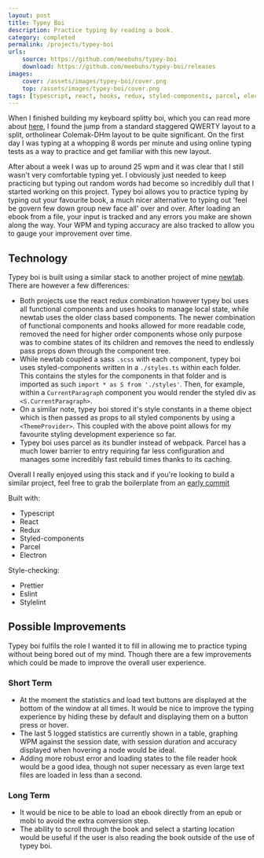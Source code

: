 ```yaml
---
layout: post
title: Typey Boi
description: Practice typing by reading a book.
category: completed
permalink: /projects/typey-boi
urls:
    source: https://github.com/meebuhs/typey-boi
    download: https://github.com/meebuhs/typey-boi/releases
images:
    cover: /assets/images/typey-boi/cover.png
    top: /assets/images/typey-boi/cover.png
tags: [typescript, react, hooks, redux, styled-components, parcel, electron, yarn, stylelint, eslint, prettier]
---
```


When I finished building my keyboard splitty boi, which you can read more about [here](https://meebuhs.github.io/projects/splitty-boi), I found the jump from a standard staggered QWERTY layout to a split, ortholinear Colemak-DHm layout to be quite significant. On the first day I was typing at a whopping 8 words per minute and using online typing tests as a way to practice and get familiar with this new layout. 

After about a week I was up to around 25 wpm and it was clear that I still wasn't very comfortable typing yet. I obviously just needed to keep practicing but typing out random words had become so incredibly dull that I started working on this project. Typey boi allows you to practice typing by typing out your favourite book, a much nicer alternative to typing out 'feel be govern few down group new face all' over and over. After loading an ebook from a file, your input is tracked and any errors you make are shown along the way. Your WPM and typing accuracy are also tracked to allow you to gauge your improvement over time.

## Technology

Typey boi is built using a similar stack to another project of mine [newtab](https://meebuhs.github.io/projects/newtab). There are however a few differences:

- Both projects use the react redux combination however typey boi uses all functional components and uses hooks to manage local state, while newtab uses the older class based components. The newer combination of functional components and hooks allowed for more readable code, removed the need for higher order components whose only purpose was to combine states of its children and removes the need to endlessly pass props down through the component tree.
- While newtab coupled a sass `.scss` with each component, typey boi uses styled-components written in a `./styles.ts` within each folder. This contains the styles for the components in that folder and is imported as such `import * as S from './styles'`. Then, for example, within a `CurrentParagraph` component you would render the styled div as `<S.CurrentParagraph>`. 
- On a similar note, typey boi stored it's style constants in a theme object which is then passed as props to all styled components by using a `<ThemeProvider>`. This coupled with the above point allows for my favourite styling development experience so far.
- Typey boi uses parcel as its bundler instead of webpack. Parcel has a much lower barrier to entry requiring far less configuration and manages some incredibly fast rebuild times thanks to its caching.

Overall I really enjoyed using this stack and if you're looking to build a similar project, feel free to grab the boilerplate from an [early commit](https://github.com/Meebuhs/typey-boi/commit/1028f802dc4ac8e98d719adcb3a0ca80f3449f7e)

Built with:
- Typescript
- React
- Redux
- Styled-components
- Parcel
- Electron

Style-checking:
- Prettier
- Eslint
- Stylelint

## Possible Improvements

Typey boi fulfils the role I wanted it to fill in allowing me to practice typing without being bored out of my mind. Though there are a few improvements which could be made to improve the overall user experience. 

### Short Term
- At the moment the statistics and load text buttons are displayed at the bottom of the window at all times. It would be nice to improve the typing experience by hiding these by default and displaying them on a button press or hover.
- The last 5 logged statistics are currently shown in a table, graphing WPM against the session date, with session duration and accuracy displayed when hovering a node would be ideal.
- Adding more robust error and loading states to the file reader hook would be a good idea, though not super necessary as even large text files are loaded in less than a second.  

### Long Term
- It would be nice to be able to load an ebook directly from an epub or mobi to avoid the extra conversion step.
- The ability to scroll through the book and select a starting location would be useful if the user is also reading the book outside of the use of typey boi.
